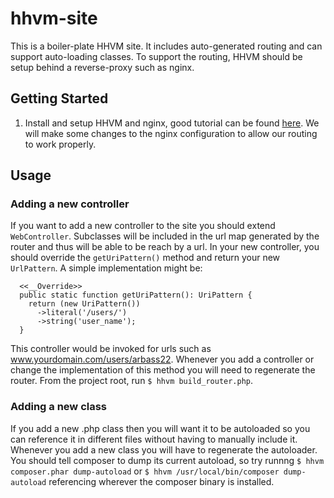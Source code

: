 # hhvm-site
This is a boiler-plate HHVM site.  It includes auto-generated routing and can support auto-loading classes. To support the 
routing, HHVM should be setup behind a reverse-proxy such as nginx.

## Getting Started
1. Install and setup HHVM and nginx, good tutorial can be found [here](https://www.digitalocean.com/community/tutorials/how-to-install-hhvm-with-nginx-on-ubuntu-14-04).
We will make some changes to the nginx configuration to allow our routing to work properly.

## Usage
### Adding a new controller
If you want to add a new controller to the site you should extend `WebController`.  Subclasses will be included in the
url map generated by the router and thus will be able to be reach by a url.  In your new controller, you should override 
the `getUriPattern()` method and return your new `UrlPattern`.  A simple implementation might be:
```hack
  <<__Override>>
  public static function getUriPattern(): UriPattern {
    return (new UriPattern())
      ->literal('/users/')
      ->string('user_name');
  }
```
This controller would be invoked for urls such as www.yourdomain.com/users/arbass22. Whenever you add a controller or change
the implementation of this method you will need to regenerate the router.  From the project root, run `$ hhvm build_router.php`.

### Adding a new class
If you add a new .php class then you will want it to be autoloaded so you can reference it in different files without having to manually include it.  Whenever you add a new class you will have to regenerate the autoloader.  You should tell composer to dump its current autoload, so try runnng `$ hhvm composer.phar dump-autoload` or `$ hhvm /usr/local/bin/composer dump-autoload` referencing wherever the composer binary is installed.
